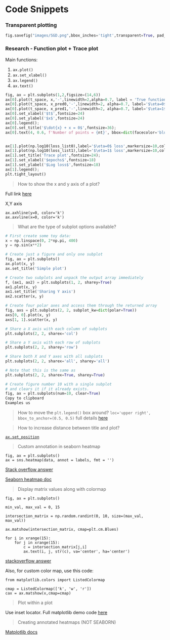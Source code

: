 # Code Snippets

### Transparent plotting

```python
fig.savefig("images/SGD.png",bbox_inches='tight',transparent=True, pad_inches=0)
```

### Research - Function plot + Trace plot

Main functions:

1. `ax.plot()`
2. `ax.set_xlabel()`
3. `ax.legend()`
4. `ax.text()`

```python
fig, ax = plt.subplots(1,2,figsize=(14,6))
ax[0].plot(t_space, x,'-',linewidth=2,alpha=0.7, label = 'True function value', markersize = 10, color = '#9FC131FF')
ax[0].plot(t_space, x_pred0,'-',linewidth=2, alpha=0.7, label='$\eta=0$ predictions',markersize=10,color='darkblue')
ax[0].plot(t_space, x_pred1,'-',linewidth=2, alpha=0.7, label='$\eta=1$ predictions',markersize=10,color='#FF2F92')
ax[0].set_xlabel('$t$',fontsize=24)
ax[0].set_ylabel('$x$',fontsize=24)
ax[0].legend();
ax[0].set_title('$\dot{x} + x = 0$',fontsize=36);
ax[0].text(4, 0.6, f'Number of points = {nt}', bbox=dict(facecolor='blue', alpha=0.2),fontsize=20)


ax[1].plot(np.log10(loss_list0),label='$\eta=0$ loss',markersize=10,color='darkblue',alpha=0.8)
ax[1].plot(np.log10(loss_list1),label='$\eta=1$ loss',markersize=10,color='#FF2F92',alpha=0.8)
ax[1].set_title('Trace plot',fontsize=24);
ax[1].set_xlabel('$epochs$',fontsize=18)
ax[1].set_ylabel('$Log loss$',fontsize=18)
ax[1].legend();
plt.tight_layout()
```

> How to show the x and y axis of a plot?

Full link [here](https://stackoverflow.com/questions/25689238/show-origin-axis-x-y-in-matplotlib-plot)

X,Y axis
```
ax.axhline(y=0, color='k')
ax.axvline(x=0, color='k')
```

> What are the type of subplot options available?

```python
# First create some toy data:
x = np.linspace(0, 2*np.pi, 400)
y = np.sin(x**2)

# Create just a figure and only one subplot
fig, ax = plt.subplots()
ax.plot(x, y)
ax.set_title('Simple plot')

# Create two subplots and unpack the output array immediately
f, (ax1, ax2) = plt.subplots(1, 2, sharey=True)
ax1.plot(x, y)
ax1.set_title('Sharing Y axis')
ax2.scatter(x, y)

# Create four polar axes and access them through the returned array
fig, axs = plt.subplots(2, 2, subplot_kw=dict(polar=True))
axs[0, 0].plot(x, y)
axs[1, 1].scatter(x, y)

# Share a X axis with each column of subplots
plt.subplots(2, 2, sharex='col')

# Share a Y axis with each row of subplots
plt.subplots(2, 2, sharey='row')

# Share both X and Y axes with all subplots
plt.subplots(2, 2, sharex='all', sharey='all')

# Note that this is the same as
plt.subplots(2, 2, sharex=True, sharey=True)

# Create figure number 10 with a single subplot
# and clears it if it already exists.
fig, ax = plt.subplots(num=10, clear=True)
Copy to clipboard
Examples us
```

> How to move the `plt.legend()` box around?
`loc='upper right', bbox_to_anchor=(0.5, 0.5)`
full details [here](https://matplotlib.org/api/_as_gen/matplotlib.axes.Axes.legend.html)

> How to increase distance between title and plot?

[`ax.set_position`](https://stackoverflow.com/questions/16419670/increase-distance-between-title-and-plot-in-matplolib)

> Custom annotation in seaborn heatmap

```
fig, ax = plt.subplots()
ax = sns.heatmap(data, annot = labels, fmt = '')
```

[Stack overflow answer](https://stackoverflow.com/questions/33158075/custom-annotation-seaborn-heatmap)

[Seaborn heatmap doc](https://seaborn.pydata.org/generated/seaborn.heatmap.html)

> Display matrix values along with colormap

```
fig, ax = plt.subplots()

min_val, max_val = 0, 15

intersection_matrix = np.random.randint(0, 10, size=(max_val, max_val))

ax.matshow(intersection_matrix, cmap=plt.cm.Blues)

for i in xrange(15):
    for j in xrange(15):
        c = intersection_matrix[j,i]
        ax.text(i, j, str(c), va='center', ha='center')
```
[stackoverflow answer](https://stackoverflow.com/questions/40887753/display-matrix-values-and-colormap)

Also, for custom color map, use this code:

```
from matplotlib.colors import ListedColormap

cmap = ListedColormap(['k', 'w', 'r'])
cax = ax.matshow(x,cmap=cmap)
```

> Plot within a plot

Use inset locator.
Full matplotlib demo code [here](https://matplotlib.org/gallery/axes_grid1/inset_locator_demo.html)

> Creating annotated heatmaps (NOT SEABORN)

[Matplotlib docs](https://matplotlib.org/3.1.1/gallery/images_contours_and_fields/image_annotated_heatmap.html)